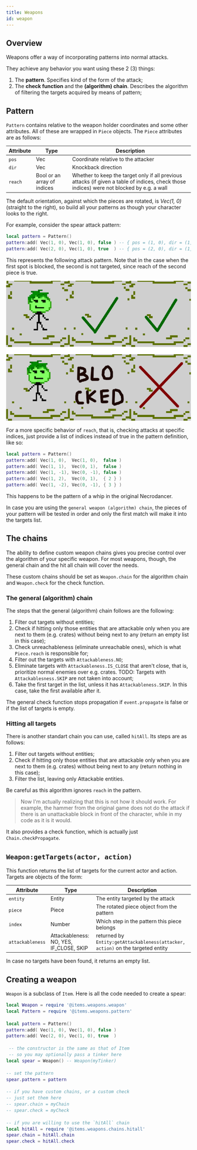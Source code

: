 ```yaml
---
title: Weapons
id: weapon
---
```


## Overview

Weapons offer a way of incorporating patterns into normal attacks. 

They achieve any behavior you want using these 2 (3) things:
1. The **pattern**. Specifies kind of the form of the attack;
2. The **check function** and the **(algorithm) chain**. Describes the algorithm of filtering the targets acquired by means of pattern;


## Pattern

`Pattern` contains relative to the weapon holder coordinates and some other attributes. All of these are wrapped in `Piece` objects. The `Piece` attributes are as follows:

| Attribute | Type | Description |
| --------- | ---- | --------- |
| `pos`     | Vec  | Coordinate relative to the attacker |
| `dir`     | Vec  | Knockback direction |
| `reach`   | Bool or an array of indices | Whether to keep the target only if all previous attacks (if given a table of indices, check those indices) were not blocked by e.g. a wall |

The default orientation, against which the pieces are rotated, is *Vec(1, 0)* (straight to the right), so build all your patterns as though your character looks to the right.

For example, consider the spear attack pattern:
```lua
local pattern = Pattern()
pattern:add( Vec(1, 0), Vec(1, 0), false ) -- { pos = (1, 0), dir = (1, 0), reach = false }
pattern:add( Vec(2, 0), Vec(1, 0), true  ) -- { pos = (2, 0), dir = (1, 0), reach = true  }
```

This represents the following attack pattern. Note that in the case when the first spot is blocked, the second is not targeted, since reach of the second piece is true.

![Spear attack pattern](assets/pattern_example_1.png)

For a more specific behavior of `reach`, that is, checking attacks at specific indices, just provide a list of indices instead of true in the pattern definition, like so:

```lua
local pattern = Pattern()
pattern:add( Vec(1, 0),  Vec(1, 0),  false )
pattern:add( Vec(1, 1),  Vec(0, 1),  false )
pattern:add( Vec(1, -1), Vec(0, -1), false )
pattern:add( Vec(1, 2),  Vec(0, 1),  { 2 } )
pattern:add( Vec(1, -2), Vec(0, -1), { 3 } )
```

This happens to be the pattern of a whip in the original Necrodancer.

In case you are using the `general weapon (algorithm) chain`, the pieces of your pattern will be tested in order and only the first match will make it into the targets list. 


## The chains

The ability to define custom weapon chains gives you precise control over the algorithm of your specific weapon. For most weapons, though, the general chain and the hit all chain will cover the needs.

These custom chains should be set as `Weapon.chain` for the algorithm chain and `Weapon.check` for the check function.


### The general (algorithm) chain

The steps that the general (algorithm) chain follows are the following:
1. Filter out targets without entities;
1. Check if hitting only those entities that are attackable only when you are next to them (e.g. crates) without being next to any (return an empty list in this case);
3. Check unreachableness (eliminate unreachable ones), which is what `Piece.reach` is responsible for;
2. Filter out the targets with `Attackableness.NO`;
4. Eliminate targets with `Attackableness.IS_CLOSE` that aren't close, that is, prioritize normal enemies over e.g. crates. TODO: Targets with `Attackablesness.SKIP` are not taken into account;
5. Take the first target in the list, unless it has `Attackableness.SKIP`. In this case, take the first available after it.

The general check function stops propagation if `event.propagate` is false or if the list of targets is empty.  


### Hitting all targets

There is another standart chain you can use, called `hitAll`. Its steps are as follows: 
1. Filter out targets without entities;
2. Check if hitting only those entities that are attackable only when you are next to them (e.g. crates) without being next to any (return nothing in this case);
3. Filter the list, leaving only Attackable entities.

Be careful as this algorithm ignores `reach` in the pattern. 

> Now I'm actually realizing that this is not how it should work. For example, the hammer from the original game does not do the attack if there is an unattackable block in front of the character, while in my code as it is it would.

It also provides a check function, which is actually just `Chain.checkPropagate`.

 
## `Weapon:getTargets(actor, action)`

This function returns the list of targets for the current actor and action. Targets are objects of the form:

| Attribute | Type    | Description |
| --------- | ----    | --------- |
| `entity`  | Entity  | The entity targeted by the attack |
| `piece`   | Piece   | The rotated piece object from the pattern |
| `index`   | Number  | Which step in the pattern this piece belongs |
| `attackableness` | Attackableness: NO, YES, IF_CLOSE, SKIP | returned by `Entity:getAttackableness(attacker, action)` on the targeted entity |

In case no targets have been found, it returns an empty list.


## Creating a weapon

`Weapon` is a subclass of `Item`. Here is all the code needed to create a spear:

```lua
local Weapon = require '@items.weapons.weapon'
local Pattern = require '@items.weapons.pattern'

local pattern = Pattern()
pattern:add( Vec(1, 0), Vec(1, 0), false )
pattern:add( Vec(2, 0), Vec(1, 0), true  )

 -- the constructor is the same as that of Item
 -- so you may optionally pass a tinker here
local spear = Weapon() -- Weapon(myTinker)

-- set the pattern
spear.pattern = pattern

-- if you have custom chains, or a custom check
-- just set them here
-- spear.chain = myChain
-- spear.check = myCheck

-- if you are willing to use the `hitAll` chain
local hitAll = require '@items.weapons.chains.hitall'
spear.chain = hitAll.chain
spear.check = hitAll.check
```

